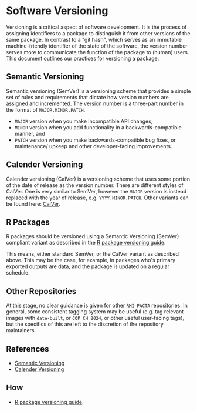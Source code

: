# Software Versioning

Versioning is a critical aspect of software development. It is the process of assigning identifiers to a package to distinguish it from other versions of the same package. In contrast to a "git hash", which serves as an immutable machine-friendly identifier of the state of the software, the version number serves more to communicate the function of the package to (human) users. This document outlines our practices for versioning a package.

## Semantic Versioning

Semantic versioning (SemVer) is a versioning scheme that provides a simple set of rules and requirements that dictate how version numbers are assigned and incremented. The version number is a three-part number in the format of `MAJOR.MINOR.PATCH`.
- `MAJOR` version when you make incompatible API changes,
- `MINOR` version when you add functionality in a backwards-compatible manner, and
- `PATCH` version when you make backwards-compatible bug fixes, or maintenance/ upkeep and other developer-facing improvements.


## Calender Versioning

Calender versioning (CalVer) is a versioning scheme that uses some portion of the date of release as the version number. There are different styles of CalVer. One is very similar to SemVer, however the `MAJOR` version is instead replaced with the year of release, e.g. `YYYY.MINOR.PATCH`. Other variants can be found here: [CalVer](https://calver.org/).

## R Packages

R packages should be versioned using a Semantic Versioning (SemVer) compliant variant as described in the [R package versioning guide](https://r-pkgs.org/release.html#release-version).

This means, either standard SemVer, or the CalVer variant as described above. This may be the case, for example, in packages who's primary exported outputs are data, and the package is updated on a regular schedule.

## Other Repositories

At this stage, no clear guidance is given for other `RMI-PACTA` repositories. In general, some consistent tagging system may be useful (e.g. tag relevant images with `date-built`, or `COP CH 2024`, or other useful user-facing tags), but the specifics of this are left to the discretion of the repository maintainers.

## References

- [Semantic Versioning](https://semver.org/)
- [Calender Versioning](https://calver.org/)

## How

-   [R package versioning guide](https://r-pkgs.org/release.html#release-version).
